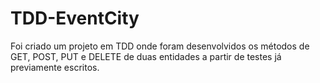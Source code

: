 # TDD-EventCity

Foi criado um projeto em TDD onde foram desenvolvidos os métodos de GET, POST, PUT e DELETE de duas entidades a partir de testes já previamente escritos.
